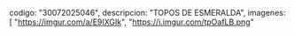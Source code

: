 codigo: "30072025046",
        descripcion: "TOPOS DE ESMERALDA",
        imagenes: [
          "https://imgur.com/a/E9IXGIk",
          "https://i.imgur.com/tpOafLB.png"
